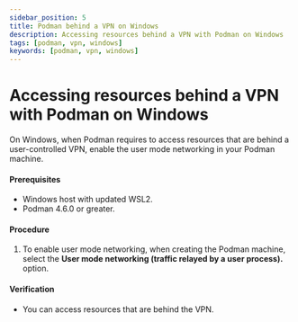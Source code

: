 ```yaml
---
sidebar_position: 5
title: Podman behind a VPN on Windows
description: Accessing resources behind a VPN with Podman on Windows
tags: [podman, vpn, windows]
keywords: [podman, vpn, windows]
---
```


# Accessing resources behind a VPN with Podman on Windows

On Windows, when Podman requires to access resources that are behind a user-controlled VPN, enable the user mode networking in your Podman machine.

#### Prerequisites

- Windows host with updated WSL2.
- Podman 4.6.0 or greater.

#### Procedure

1. To enable user mode networking, when creating the Podman machine, select the **User mode networking (traffic relayed by a user process).** option.

#### Verification

- You can access resources that are behind the VPN.
